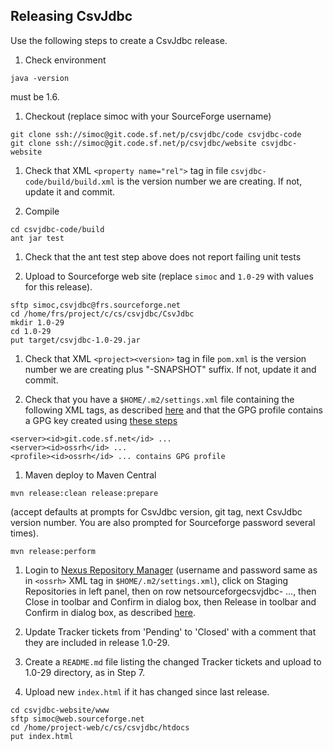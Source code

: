 ## Releasing CsvJdbc

Use the following steps to create a CsvJdbc release.

1. Check environment

```
java -version
```

must be 1.6.

1. Checkout (replace simoc with your SourceForge username)

```
git clone ssh://simoc@git.code.sf.net/p/csvjdbc/code csvjdbc-code
git clone ssh://simoc@git.code.sf.net/p/csvjdbc/website csvjdbc-website
```

1. Check that XML `<property name="rel">` tag in file
`csvjdbc-code/build/build.xml` is the version number we are creating.
If not, update it and commit.

1. Compile

```
cd csvjdbc-code/build
ant jar test
```

1. Check that the ant test step above does not report failing unit tests

1. Upload to Sourceforge web site (replace `simoc` and `1.0-29` with values
for this release).

```
sftp simoc,csvjdbc@frs.sourceforge.net
cd /home/frs/project/c/cs/csvjdbc/CsvJdbc
mkdir 1.0-29
cd 1.0-29
put target/csvjdbc-1.0-29.jar
```

1.  Check that XML `<project><version>` tag in file `pom.xml` is the version
number we are creating plus "-SNAPSHOT" suffix. If not, update it and
commit.

1. Check that you have a `$HOME/.m2/settings.xml` file containing
the following XML tags, as described
[here](http://central.sonatype.org/pages/apache-maven.html)
and that the GPG profile contains a GPG key created using
[these steps](http://central.sonatype.org/pages/working-with-pgp-signatures.html)

```
<server><id>git.code.sf.net</id> ...
<server><id>ossrh</id> ...
<profile><id>ossrh</id> ... contains GPG profile
```

1. Maven deploy to Maven Central

```
mvn release:clean release:prepare
```

(accept defaults at prompts for CsvJdbc version, git tag, next CsvJdbc
version number. You are also prompted for Sourceforge password several
times).

```
mvn release:perform
```

1. Login to [Nexus Repository Manager](https://oss.sonatype.org/)
(username and password same as in `<ossrh>` XML tag in
`$HOME/.m2/settings.xml`), click on Staging Repositories in left panel,
then on row netsourceforgecsvjdbc- ..., then Close in toolbar and
Confirm in dialog box, then Release in toolbar and Confirm in dialog
box, as described
[here](http://central.sonatype.org/pages/releasing-the-deployment.html).

1. Update Tracker tickets from 'Pending' to 'Closed' with a comment
that they are included in release 1.0-29.

1. Create a `README.md` file listing the changed Tracker tickets and
upload to 1.0-29 directory, as in Step 7.

1. Upload new `index.html` if it has changed since last release.

```
cd csvjdbc-website/www
sftp simoc@web.sourceforge.net
cd /home/project-web/c/cs/csvjdbc/htdocs
put index.html
```

